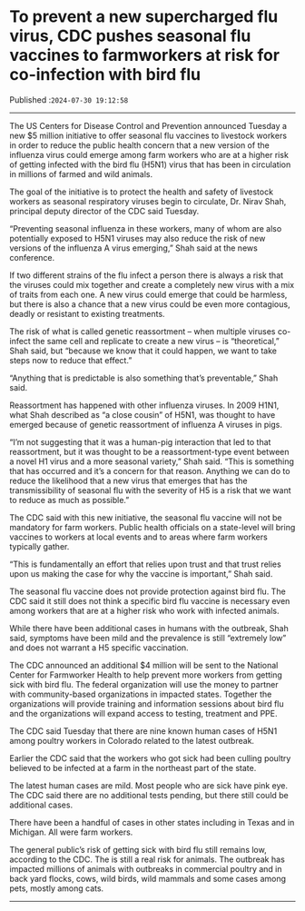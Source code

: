 # To prevent a new supercharged flu virus, CDC pushes seasonal flu vaccines to farmworkers at risk for co-infection with bird flu

Published :`2024-07-30 19:12:58`

---

The US Centers for Disease Control and Prevention announced Tuesday a new $5 million initiative to offer seasonal flu vaccines to livestock workers in order to reduce the public health concern that a new version of the influenza virus could emerge among farm workers who are at a higher risk of getting infected with the bird flu (H5N1) virus that has been in circulation in millions of farmed and wild animals.

The goal of the initiative is to protect the health and safety of livestock workers as seasonal respiratory viruses begin to circulate, Dr. Nirav Shah, principal deputy director of the CDC said Tuesday.

“Preventing seasonal influenza in these workers, many of whom are also potentially exposed to H5N1 viruses may also reduce the risk of new versions of the influenza A virus emerging,” Shah said at the news conference.

If two different strains of the flu infect a person there is always a risk that the viruses could mix together and create a completely new virus with a mix of traits from each one. A new virus could emerge that could be harmless, but there is also a chance that a new virus could be even more contagious, deadly or resistant to existing treatments.

The risk of what is called genetic reassortment – when multiple viruses co-infect the same cell and replicate to create a new virus – is “theoretical,” Shah said, but “because we know that it could happen, we want to take steps now to reduce that effect.”

“Anything that is predictable is also something that’s preventable,” Shah said.

Reassortment has happened with other influenza viruses. In 2009 H1N1, what Shah described as “a close cousin” of H5N1, was thought to have emerged because of genetic reassortment of influenza A viruses in pigs.

“I’m not suggesting that it was a human-pig interaction that led to that reassortment, but it was thought to be a reassortment-type event between a novel H1 virus and a more seasonal variety,” Shah said. “This is something that has occurred and it’s a concern for that reason. Anything we can do to reduce the likelihood that a new virus that emerges that has the transmissibility of seasonal flu with the severity of H5 is a risk that we want to reduce as much as possible.”

The CDC said with this new initiative, the seasonal flu vaccine will not be mandatory for farm workers. Public health officials on a state-level will bring vaccines to workers at local events and to areas where farm workers typically gather.

“This is fundamentally an effort that relies upon trust and that trust relies upon us making the case for why the vaccine is important,” Shah said.

The seasonal flu vaccine does not provide protection against bird flu. The CDC said it still does not think a specific bird flu vaccine is necessary even among workers that are at a higher risk who work with infected animals.

While there have been additional cases in humans with the outbreak, Shah said, symptoms have been mild and the prevalence is still “extremely low” and does not warrant a H5 specific vaccination.

The CDC announced an additional $4 million will be sent to the National Center for Farmworker Health to help prevent more workers from getting sick with bird flu. The federal organization will use the money to partner with community-based organizations in impacted states. Together the organizations will provide training and information sessions about bird flu and the organizations will expand access to testing, treatment and PPE.

The CDC said Tuesday that there are nine known human cases of H5N1 among poultry workers in Colorado related to the latest outbreak.

Earlier the CDC said that the workers who got sick had been culling poultry believed to be infected at a farm in the northeast part of the state.

The latest human cases are mild. Most people who are sick have pink eye. The CDC said there are no additional tests pending, but there still could be additional cases.

There have been a handful of cases in other states including in Texas and in Michigan. All were farm workers.

The general public’s risk of getting sick with bird flu still remains low, according to the CDC. The is still a real risk for animals. The outbreak has impacted millions of animals with outbreaks in commercial poultry and in back yard flocks, cows, wild birds, wild mammals and some cases among pets, mostly among cats.

---

